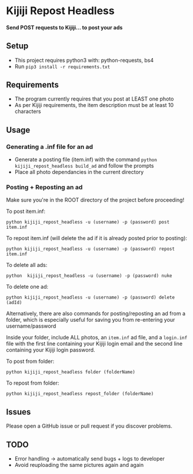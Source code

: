# Kijiji Repost Headless

#### Send  POST requests to Kijiji... to post your ads

## Setup
- This project requires python3 with: python-requests, bs4
- Run `pip3 install -r requirements.txt`

## Requirements
- The program currently requires that you post at LEAST one photo
- As per Kijiji requirements, the item description must be at least 10 characters

## Usage

### Generating a .inf file for an ad
- Generate a posting file (item.inf) with the command `python kijiji_repost_headless build_ad` and follow the prompts
- Place all photo dependancies in the current directory

### Posting + Reposting an ad
Make sure you're in the ROOT directory of the project before proceeding!

To post item.inf:

`python kijiji_repost_headless -u (username) -p (password) post item.inf`

To repost item.inf (will delete the ad if it is already posted prior to posting):

`python kijiji_repost_headless -u (username) -p (password) repost item.inf`

To delete all ads:

`python  kijiji_repost_headless -u (username) -p (password) nuke`

To delete one ad:

`python kijiji_repost_headless -u (username) -p (password) delete (adId)`

Alternatively, there are also commands for posting/reposting an ad from a folder, which is especially useful for saving you from re-entering your username/password 

Inside your folder, include ALL photos, an `item.inf` ad file, and a `login.inf` file with the first line containing your Kijiji login email and the second line containing your Kijiji login password.

To post from folder:

`python kijiji_repost_headless folder (folderName)`

To repost from folder:

`python kijiji_repost_headless repost_folder (folderName)`

## Issues
Please open a GitHub issue or pull request if you discover problems.

## TODO
- Error handling -> automatically send bugs + logs to developer
- Avoid reuploading the same pictures again and again

